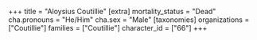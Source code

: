 +++
title = "Aloysius Coutillie"
[extra]
mortality_status = "Dead"
cha.pronouns = "He/Him"
cha.sex = "Male"
[taxonomies]
organizations = ["Coutillie"]
families = ["Coutillie"]
character_id = ["66"]
+++


